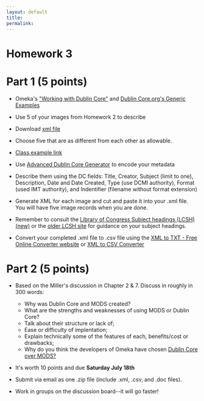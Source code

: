 ```yaml
---
layout: default
title: 
permalink:
---
```


<h1> Homework 3</h1>

# Part 1 (5 points)

- Omeka's ["Working with Dublin Core"](https://omeka.org/codex/Working_with_Dublin_Core") and [Dublin Core.org's Generic Examples](http://dublincore.org/documents/2000/07/16/usageguide/generic.shtml)

- Use 5 of your images from Homework 2 to describe 
- Download [xml file](https://www.albany.edu/~mwolfe/ist653/homework/hw3/dc_hw3.xml) 
- Choose five that are as different from each other as allowable. 
- [Class example link](https://s-media-cache-ak0.pinimg.com/564x/25/9c/c4/259cc4503e54e6ead71cf02ae2a9c5d1.jpg)
- Use [Advanced Dublin Core Generator](https://nsteffel.github.io/dublin_core_generator/) to encode your metadata
- Describe them using the DC fields: Title, Creator, Subject (limit to one), Description, Date and Date Created, Type (use DCMI authority), Format (used IMT authority), and Indentifier (filename without format extension)
- Generate XML for each image and cut and paste it into your .xml file. You will have five image records when you are done.
- Remember to  consult the [Library of Congress Subject headings (LCSH) (new)](http://id.loc.gov/authorities/subjects.html) or the [older LCSH site](http://authorities.loc.gov/) for guidance on your subject headings.
- Convert your completed .xml file to .csv file using the [XML to TXT - Free Online Converter website](https://www.coolutils.com/online/XML-to-TXT) or [XML to CSV Converter](http://www.luxonsoftware.com/converter/xmltocsv)

# Part 2  (5 points)

- Based on the Miller's discussion in Chapter 2 &amp; 7. Discuss in roughly in 300 words:
    
	- Why was Dublin Core and MODS created?
	- What are the strengths and weaknesses of using MODS or Dublin Core?
	- Talk about their structure or lack of;
	- Ease or difficulty of implentation;
	- Explain technically some of the features of each, benefits/cost or drawbacks;
	- Why do you think the developers of Omeka have chosen [Dublin Core over MODS?](http://omeka.org/forums/topic/omeka-and-mods-element-set)


- It's worth 10 points and due **Saturday July 18th** 
- Submit via email as one .zip file (include .xml, .csv, and .doc files). 
- Work in groups on the discussion board--it will go faster!
